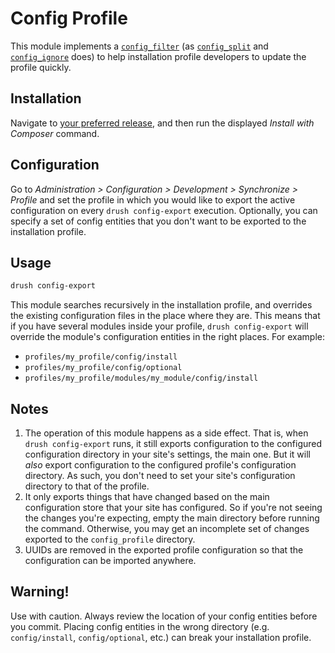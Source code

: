 # Config Profile

This module implements a [`config_filter`](https://www.drupal.org/project/config_filter) (as [`config_split`](https://www.drupal.org/project/config_split) and [`config_ignore`](https://www.drupal.org/project/config_ignore) does) to help installation profile developers to update the profile quickly.

## Installation

Navigate to [your preferred release](https://www.drupal.org/project/config_profile/releases), and then run the displayed *Install with Composer* command.

## Configuration

Go to *Administration > Configuration > Development > Synchronize > Profile* and set the profile in which you would like to export the active configuration on every `drush config-export` execution. Optionally, you can specify a set of config entities that you don't want to be exported to the installation profile.

## Usage

```sh
drush config-export
```

This module searches recursively in the installation profile, and overrides the existing configuration files in the place where they are. This means that if you have several modules inside your profile, `drush config-export` will override the module's configuration entities in the right places.  For example:

* `profiles/my_profile/config/install`
* `profiles/my_profile/config/optional`
* `profiles/my_profile/modules/my_module/config/install`

## Notes

1. The operation of this module happens as a side effect.  That is, when `drush config-export` runs, it still exports configuration to the configured configuration directory in your site's settings, the main one.  But it will *also* export configuration to the configured profile's configuration directory.  As such, you don't need to set your site's configuration directory to that of the profile.
2. It only exports things that have changed based on the main configuration store that your site has configured. So if you're not seeing the changes you're expecting, empty the main directory before running the command.  Otherwise, you may get an incomplete set of changes exported to the `config_profile` directory.
3. UUIDs are removed in the exported profile configuration so that the configuration can be imported anywhere.

## Warning!

Use with caution. Always review the location of your config entities before you commit. Placing config entities in the wrong directory (e.g. `config/install`, `config/optional`, etc.) can break your installation profile.
